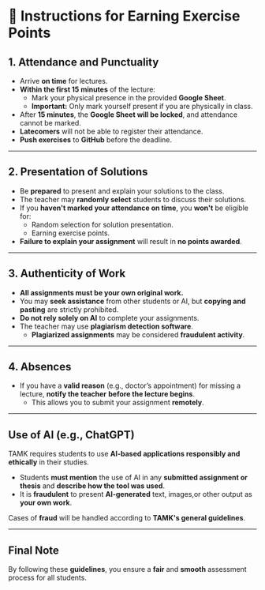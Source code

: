 # 🎯 Instructions for Earning Exercise Points

## **1. Attendance and Punctuality**

- Arrive **on time** for lectures.
- **Within the first 15 minutes** of the lecture:
  - Mark your physical presence in the provided **Google Sheet**.
  - **Important:** Only mark yourself present if you are physically in class.
- After **15 minutes**, the **Google Sheet will be locked**, and attendance cannot be marked.
- **Latecomers** will not be able to register their attendance.
- **Push exercises** to **GitHub** before the deadline.

---

## **2. Presentation of Solutions**

- Be **prepared** to present and explain your solutions to the class.
- The teacher may **randomly select** students to discuss their solutions.
- If you **haven't marked your attendance on time**, you **won't** be eligible for:
  - Random selection for solution presentation.
  - Earning exercise points.
- **Failure to explain your assignment** will result in **no points awarded**.

---

## **3. Authenticity of Work**

- **All assignments must be your own original work.**
- You may **seek assistance** from other students or AI, but **copying and pasting** are strictly prohibited.
- **Do not rely solely on AI** to complete your assignments.
- The teacher may use **plagiarism detection software**.
  - **Plagiarized assignments** may be considered **fraudulent activity**.

---

## **4. Absences**

- If you have a **valid reason** (e.g., doctor’s appointment) for missing a lecture,
  **notify the teacher** **before the lecture begins**.
  - This allows you to submit your assignment **remotely**.

---

## **Use of AI (e.g., ChatGPT)**

TAMK requires students to use **AI-based applications responsibly and ethically** in their studies.

- Students **must mention** the use of AI in any **submitted assignment or thesis**
  and **describe how the tool was used**.
- It is **fraudulent** to present **AI-generated** text, images,or other output as **your own work**.

Cases of **fraud** will be handled according to **TAMK's general guidelines**.

---

## **Final Note**

By following these **guidelines**, you ensure a **fair** and **smooth** assessment process for all students.
